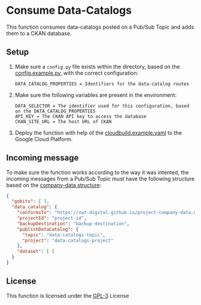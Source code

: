# Consume Data-Catalogs
This function consumes data-catalogs posted on a Pub/Sub Topic and adds them to a CKAN database.

## Setup
1. Make sure a ```config.py``` file exists within the directory, based on the [config.example.py](config.example.py), with the correct configuration:
    ~~~
    DATA_CATALOG_PROPERTIES = Identifiers for the data-catalog routes
    ~~~
2. Make sure the following variables are present in the environment:
    ~~~
    DATA_SELECTOR = The identifier used for this configuration, based on the DATA_CATALOG_PROPERTIES
    API_KEY = The CKAN API key to access the database
    CKAN_SITE_URL = The host URL of CKAN
    ~~~
3. Deploy the function with help of the [cloudbuild.example.yaml](cloudbuild.example.yaml) to the Google Cloud Platform.

## Incoming message
To make sure the function works according to the way it was intented, the incoming messages from a Pub/Sub Topic must have the following structure based on the [company-data structure](https://vwt-digital.github.io/project-company-data.github.io/v1.1/schema):
~~~JSON
{
  "gobits": [ ],
  "data_catalog": {
    "conformsTo": "https://vwt-digital.github.io/project-company-data.github.io/v1.1/schema",
    "projectId": "project-id",
    "backupDestination": "backup-destination",
    "publishDataCatalog": {
      "topic": "data-catalogs-topic",
      "project": "data-catalogs-project"
    },
    "dataset": [ ]
  }
}
~~~

## License
This function is licensed under the [GPL-3](https://www.gnu.org/licenses/gpl-3.0.en.html) License
